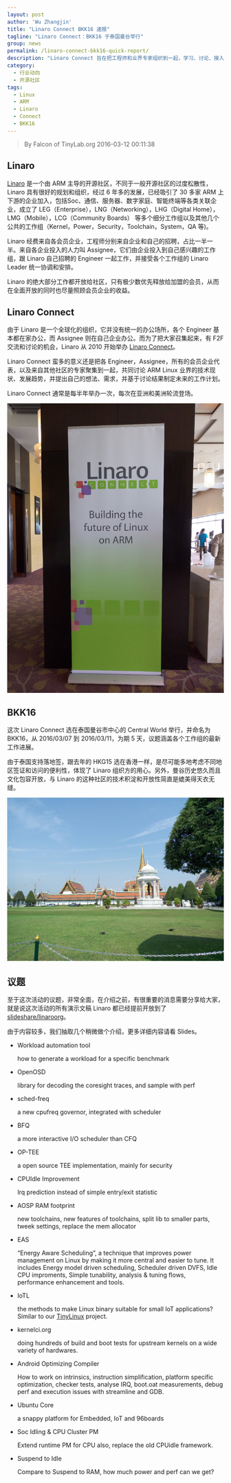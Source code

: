 ```yaml
---
layout: post
author: 'Wu Zhangjin'
title: "Linaro Connect BKK16 速报"
tagline: "Linaro Connect：BKK16 于泰国曼谷举行"
group: news
permalink: /linaro-connect-bkk16-quick-report/
description: "Linaro Connect 旨在把工程师和业界专家组织到一起，学习、讨论、接入并推进新技术的发展，各种讨论主要围绕 ARM Linux 的开发和相应的生态。"
category:
  - 行业动向
  - 开源社区
tags:
  - Linux
  - ARM
  - Linaro
  - Connect
  - BKK16
---
```


> By Falcon of TinyLab.org
> 2016-03-12 00:11:38

## Linaro

[Linaro](http://www.linaro.org) 是一个由 ARM 主导的开源社区，不同于一般开源社区的过度松散性，Linaro 具有很好的规划和组织，经过 6 年多的发展，已经吸引了 30 多家 ARM 上下游的企业加入，包括Soc、通信、服务器、数字家庭、智能终端等各类关联企业，成立了 LEG（Enterprise），LNG（Networking），LHG（Digital Home），LMG（Mobile），LCG（Community Boards） 等多个细分工作组以及其他几个公共的工作组（Kernel，Power，Security，Toolchain，System，QA 等)。 

Linaro 经费来自各会员企业，工程师分别来自企业和自己的招聘，占比一半一半。来自各企业投入的人力叫 Assignee，它们由企业投入到自己感兴趣的工作组，跟 Linaro 自己招聘的 Engineer 一起工作，并接受各个工作组的 Linaro Leader 统一协调和安排。

Linaro 的绝大部分工作都开放给社区，只有极少数优先释放给加盟的会员，从而在全面开放的同时也尽量照顾会员企业的收益。

## Linaro Connect

由于 Linaro 是一个全球化的组织，它并没有统一的办公场所，各个 Engineer 基本都在家办公，而 Assignee 则在自己企业办公。而为了把大家召集起来，有 F2F 交流和讨论的机会，Linaro 从 2010 开始举办 [Linaro Connect](http://connect.linaro.org)。

Linaro Connect 蛮多的意义还是把各 Engineer，Assignee，所有的会员企业代表，以及来自其他社区的专家聚集到一起，共同讨论 ARM Linux 业界的技术现状、发展趋势，并提出自己的想法、需求，并基于讨论结果制定未来的工作计划。

Linaro Connect 通常是每半年举办一次，每次在亚洲和美洲轮流登场。

![Linaro Connect](/wp-content/uploads/2016/03/linux-connect-target.jpg)

## BKK16

这次 Linaro Connect 选在泰国曼谷市中心的 Central World 举行，并命名为 BKK16，从 2016/03/07 到 2016/03/11，为期 5 天，议题涵盖各个工作组的最新工作进展。

由于泰国支持落地签，跟去年的 HKG15 选在香港一样，是尽可能多地考虑不同地区签证和访问的便利性，体现了 Linaro 组织方的用心。另外，曼谷历史悠久而且文化包容开放，与 Linaro 的这种社区的技术积淀和开放性简直是媲美得天衣无缝。

![Linaro Connect](/wp-content/uploads/2016/03/linux-connect-the-grand-palace.jpg)

## 议题

至于这次活动的议题，非常全面，在介绍之前，有很重要的消息需要分享给大家，就是说这次活动的所有演示文稿 Linaro 都已经提前开放到了 [slideshare/linaroorg](http://pt.slideshare.net/linaroorg)。

由于内容较多，我们抽取几个稍微做个介绍，更多详细内容请看 Slides。

* Workload automation tool

    how to generate a workload for a specific benchmark

* OpenOSD

    library for decoding the coresight traces, and sample with perf

* sched-freq

    a new cpufreq governor, integrated with scheduler

* BFQ

    a more interactive I/O scheduler than CFQ

* OP-TEE

    a open source TEE implementation, mainly for security

* CPUIdle Improvement

    Irq prediction instead of simple entry/exit statistic

* AOSP RAM footprint

    new toolchains, new features of toolchains, split lib to smaller parts, tweek settings, replace the mem allocator

* EAS

  “Energy Aware Scheduling”, a technique that improves power management on Linux by making it more central and easier to tune. It includes Energy model driven scheduling, Scheduler driven DVFS, Idle CPU improments, Simple tunability, analysis & tuning flows, performance enhancement and tools.

* IoTL

    the methods to make Linux binary suitable for small IoT applications? Similar to our [TinyLinux](http://tinylab.org/tinylinux) project.

* kernelci.org

    doing hundreds of build and boot tests for upstream kernels on a wide variety of hardwares.

* Android Optimizing Compiler

    How to work on intrinsics, instruction simplification, platform specific optimization, checker tests, analyse IRQ, boot.oat measurements, debug perf and execution issues with streamline and GDB.

* Ubuntu Core

    a snappy platform for Embedded, IoT and 96boards

* Soc Idling & CPU Cluster PM

    Extend runtime PM for CPU also, replace the old CPUidle framework.

* Suspend to Idle

    Compare to Suspend to RAM, how much power and perf can we get?
